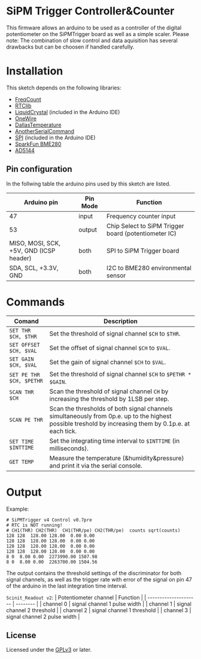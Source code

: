 # SiPM Trigger Controller&Counter
This firmware allows an arduino to be used as a controller of the digital potentiometer on the SiPMTrigger board
as well as a simple scaler.
Please note: The combination of slow control and data aquisition has several drawbacks but can be choosen if handled carefully.

# Installation

This sketch depends on the following libraries:
- [FreqCount](https://github.com/PaulStoffregen/FreqCount)
- [RTClib](http://www.tinkbox.ph/sites/tinkbox.ph/files/downloads/RTClib.zip)
- [LiquidCrystal](https://www.arduino.cc/en/Reference/LiquidCrystal) (included in the Arduino IDE)
- [OneWire](https://github.com/PaulStoffregen/OneWire)
- [DallasTemperature](https://github.com/milesburton/Arduino-Temperature-Control-Library)
- [AnotherSerialCommand](https://github.com/ffschm/Arduino-AnotherSerialCommand)
- [SPI](https://www.arduino.cc/en/Reference/SPI) (included in the Arduino IDE)
- [SparkFun BME280](https://github.com/sparkfun/SparkFun_BME280_Arduino_Library)
- [AD5144](https://github.com/ffschm/Arduino-AD5144-library)

## Pin configuration

In the follwing table the arduino pins used by this sketch are listed.

| Arduino pin | Pin Mode | Function |
| ----------- | ---------| -------- |
| 47 | input | Frequency counter input |
| 53 | output | Chip Select to SiPM Trigger board (potentiometer IC) |
| MISO, MOSI, SCK, +5V, GND (ICSP header) | both | SPI to SiPM Trigger board |
| SDA, SCL, +3.3V, GND | both | I2C to BME280 environmental sensor |

# Commands

| Comand | Description |
| ------ | ----------- |
| `SET THR $CH, $THR`| Set the threshold of signal channel `$CH` to `$THR`. |
| `SET OFFSET $CH, $VAL`| Set the offset of signal channel `$CH` to `$VAL`. |
| `SET GAIN $CH, $VAL`| Set the gain of signal channel `$CH` to `$VAL`. |
| `SET PE THR $CH, $PETHR`| Set the threshold of signal channel `$CH` to `$PETHR * $GAIN`. |
| `SCAN THR $CH`| Scan the threshold of signal channel `CH` by increasing the threshold by 1LSB per step. |
| `SCAN PE THR`| Scan the thresholds of both signal channels simultaneously from 0p.e. up to the highest possible treshold by increasing them by 0.1p.e. at each tick. |
| `SET TIME $INTTIME`| Set the integrating time interval to `$INTTIME` (in milliseconds). |
| `GET TEMP`| Measure the temperature (&humidity&pressure) and print it via the serial console. |

# Output
Example:
```
# SiPMTrigger v4 Control v0.7pre
# RTC is NOT running!
# CH1(THR) CH2(THR)  CH1(THR/pe) CH2(THR/pe)  counts sqrt(counts)
128 128  128.00 128.00  0.00 0.00
128 128  128.00 128.00  0.00 0.00
128 128  128.00 128.00  0.00 0.00
128 128  128.00 128.00  0.00 0.00
8 0  8.00 0.00  2273990.00 1507.98
8 0  8.00 0.00  2263700.00 1504.56
```

The output contains the threshold settings of the discriminator for both signal channels, as well as the trigger rate with error of the signal on pin 47 of the arduino in the last integration time interval.

`Scinit_Readout v2`:
| Potentiometer channel | Function |
| --------------------- | -------- |
| channel 0             | signal channel 1 pulse width |
| channel 1             | signal channel 2 threshold |
| channel 2             | signal channel 1 threshold |
| channel 3             | signal channel 2 pulse width |

## License

Licensed under the [GPLv3](LICENSE) or later.
